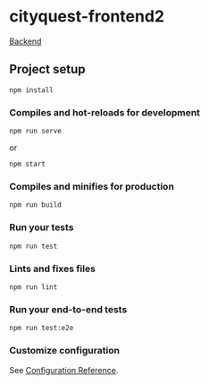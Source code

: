 # cityquest-frontend2
[Backend](https://github.com/cpeelman/cityquest-backend)

## Project setup
```
npm install
```

### Compiles and hot-reloads for development
```
npm run serve
```
or
```
npm start
```

### Compiles and minifies for production
```
npm run build
```

### Run your tests
```
npm run test
```

### Lints and fixes files
```
npm run lint
```

### Run your end-to-end tests
```
npm run test:e2e
```

### Customize configuration
See [Configuration Reference](https://cli.vuejs.org/config/).
